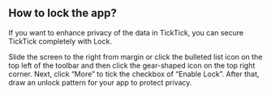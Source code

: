 ## How to lock the app?
If you want to enhance privacy of the data in TickTick, you can secure TickTick completely with Lock.

Slide the screen to the right from margin or click the bulleted list icon on the top left of the toolbar and then click the gear-shaped icon on the top right corner. Next, click “More” to tick the checkbox of “Enable Lock”. After that, draw an unlock pattern for your app to protect privacy.
